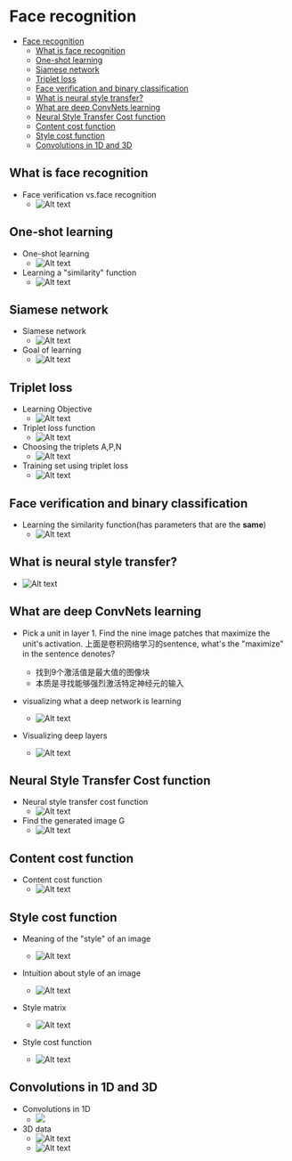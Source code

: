 # Face recognition

- [Face recognition](#face-recognition)
  - [What is face recognition](#what-is-face-recognition)
  - [One-shot learning](#one-shot-learning)
  - [Siamese network](#siamese-network)
  - [Triplet loss](#triplet-loss)
  - [Face verification and binary classification](#face-verification-and-binary-classification)
  - [What is neural style transfer?](#what-is-neural-style-transfer)
  - [What are deep ConvNets learning](#what-are-deep-convnets-learning)
  - [Neural Style Transfer Cost function](#neural-style-transfer-cost-function)
  - [Content cost function](#content-cost-function)
  - [Style cost function](#style-cost-function)
  - [Convolutions in 1D and 3D](#convolutions-in-1d-and-3d)

## What is face recognition

- Face verification vs.face recognition
  - ![Alt text](images/image-235.png)

## One-shot learning

- One-shot learning
  - ![Alt text](images/image-236.png)
- Learning a "similarity" function
  - ![Alt text](images/image-237.png)

## Siamese network

- Siamese network
  - ![Alt text](images/image-238.png)
- Goal of learning
  - ![Alt text](images/image-239.png)

## Triplet loss

- Learning Objective
  - ![Alt text](images/image-240.png)
- Triplet loss function
  - ![Alt text](images/image-241.png)
- Choosing the triplets A,P,N
  - ![Alt text](images/image-242.png)
- Training set using triplet loss
  - ![Alt text](images/image-243.png)

## Face verification and binary classification

- Learning the similarity function(has parameters that are the **same**)
  - ![Alt text](images/image-244.png)

## What is neural style transfer?

- ![Alt text](images/image-245.png)

## What are deep ConvNets learning

- Pick a unit in layer 1. Find the nine image patches that maximize the unit's activation. 上面是卷积网络学习的sentence, what's the "maximize" in the sentence denotes?
  - 找到9个激活值是最大值的图像块
  - 本质是寻找能够强烈激活特定神经元的输入

- visualizing what a deep network is learning
  - ![Alt text](images/image-246.png)
- Visualizing deep layers
  - ![Alt text](images/image-247.png)

## Neural Style Transfer Cost function

- Neural style transfer cost function
  - ![Alt text](images/image-248.png)
- Find the generated image G
  - ![Alt text](images/image-249.png)

## Content cost function

- Content cost function
  - ![Alt text](images/image-250.png)

## Style cost function

- Meaning of the "style"  of an image
  - ![Alt text](images/image-252.png)

- Intuition about style of an image
   - ![Alt text](images/image-251.png)
 - Style matrix
   - ![Alt text](images/image-254.png)
 - Style cost function
   - ![Alt text](images/image-255.png)

## Convolutions in 1D and 3D

- Convolutions in 1D
  - ![ ](images/image-256.png)
- 3D data
  - ![Alt text](images/image-257.png)
  - ![Alt text](images/image-258.png)